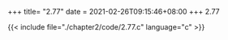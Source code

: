 +++
title= "2.77"
date = 2021-02-26T09:15:46+08:00
+++
2.77

{{< include file="./chapter2/code/2.77.c" language="c" >}}

